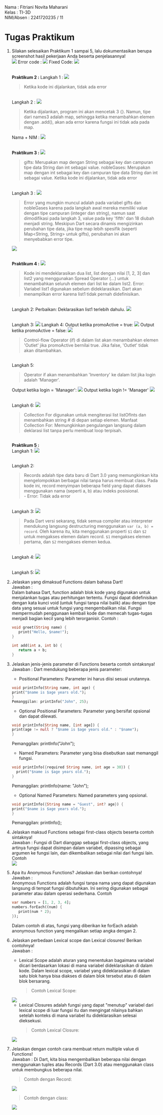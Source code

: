 Nama    : Fitriani Novita Maharani<br>
Kelas   : TI-3D<br>
NIM/Absen : 2241720235 / 11<br>
# Tugas Praktikum
1. Silakan selesaikan Praktikum 1 sampai 5, lalu dokumentasikan berupa screenshot hasil pekerjaan Anda beserta penjelasannya!<br>
    <img src="img/datalist.png">
    Error code :
    <img src="img/datalisterr.png">
    Fixed Code:
    <img src="img/datalistfixed.png">

   <br><strong>Praktikum 2 :</strong>
   Langkah 1 :
   <img src="img/dataset.png">
   >Ketika kode ini dijalankan, tidak ada error

   <br>Langkah 2 :
   <img src="img/dataset2.png">
   >Ketika dijalankan, program ini akan mencetak 3 {}. Namun, tipe dari names3 adalah map, sehingga ketika menambahkan elemen dengan .add(), akan ada error karena fungsi ini tidak ada pada map.

   Nama + NIM :
   <img src="img/dataset3.png">

   <br><strong>Praktikum 3 :</strong>
   <img src="img/datamaps.png">
    >gifts: Merupakan map dengan String sebagai key dan campuran tipe data String dan int sebagai value.
    nobleGases: Merupakan map dengan int sebagai key dan campuran tipe data String dan int sebagai value.
    Ketika kode ini dijalankan, tidak ada error
    
    <br>Langkah 3 :
   <img src="img/datamaps2.png">
   >Error yang mungkin muncul adalah pada variabel gifts dan nobleGases karena pada langkah awal mereka memiliki value dengan tipe campuran (integer dan string), namun saat dimodifikasi pada langkah 3, value pada key 'fifth' dan 18 diubah menjadi string. Meskipun Dart secara dinamis mengizinkan perubahan tipe data, jika tipe map lebih spesifik (seperti Map<String, String> untuk gifts), perubahan ini akan menyebabkan error tipe.

   <img src="img/datamaps3.png">

   <br><strong>Praktikum 4 :</strong>
   <img src="img/spreadcontrolerr1.png">

   >Kode ini mendeklarasikan dua list, list dengan nilai [1, 2, 3] dan list2 yang menggunakan Spread Operator (...) untuk menambahkan seluruh elemen dari list ke dalam list2.
    Error: Variabel list1 digunakan sebelum dideklarasikan. Dart akan menampilkan error karena list1 tidak pernah didefinisikan.

    <br>Langkah 2:
    Perbaikan: Deklarasikan list1 terlebih dahulu.
   <img src="img/spreadcontrol2.png">

    <br>Langkah 3:
   <img src="img/spreadcontrol3.png">
    Langkah 4:
    Output ketika promoActive = true:
   <img src="img/spreadcontrol4.png">
    Output ketika promoActive = false:
   <img src="img/spreadcontrol5.png">

   >Control-flow Operator (if) di dalam list akan menambahkan elemen 'Outlet' jika promoActive bernilai true. Jika false, 'Outlet' tidak akan ditambahkan.


    <br>Langkah 5:
    >Operator if akan menambahkan 'Inventory' ke dalam list jika login adalah 'Manager'.

    Output ketika login = 'Manager':
   <img src="img/spreadcontrol6.png">
    Output ketika login != 'Manager'
   <img src="img/spreadcontrol7.png">

    <br>Langkah 6:
   <img src="img/spreadcontrol8.png">
   >Collection For digunakan untuk mengiterasi list listOfInts dan menambahkan string # di depan setiap elemen.
    Manfaat Collection For: Memungkinkan pengulangan langsung dalam deklarasi list tanpa perlu membuat loop terpisah.

   <br><strong>Praktikum 5 :</strong>
   <br>Langkah 1:
    <img src="img/datarecord.png">

   <br>Langkah 2:
    >Records adalah tipe data baru di Dart 3.0 yang memungkinkan kita mengelompokkan berbagai nilai tanpa harus membuat class. Pada kode ini, record menyimpan beberapa field yang dapat diakses menggunakan nama (seperti a, b) atau indeks posisional.<br> - Error: Tidak ada error<br>

   <br>Langkah 3:
    <img src="img/datarecord2.png">
   >Pada Dart versi sekarang, tidak semua compiler atau interpreter mendukung langsung destructuring menggunakan `var (a, b) = record`. Oleh karena itu, kita menggunakan properti `$1` dan `$2` untuk mengakses elemen dalam record. `$1` mengakses elemen pertama, dan `$2` mengakses elemen kedua.

   <br>Langkah 4:
    <img src="img/datarecord3.png">

   <br>Langkah 5:
    <img src="img/datarecord4.png">



2. Jelaskan yang dimaksud Functions dalam bahasa Dart!<br>
   Jawaban : <br>
   Dalam bahasa Dart, function adalah blok kode yang digunakan untuk menjalankan tugas atau perhitungan tertentu. Fungsi dapat didefinisikan dengan kata kunci void (untuk fungsi tanpa nilai balik) atau dengan tipe data yang sesuai untuk fungsi yang mengembalikan nilai. Fungsi mempermudah penggunaan kembali kode dan memecah tugas-tugas menjadi bagian kecil yang lebih terorganisir.
   Contoh :
   ```dart
   void greet(String name) {
      print("Hello, $name!");
   }
      
   int add(int a, int b) {
      return a + b;
   } 
   ```

3. Jelaskan jenis-jenis parameter di Functions beserta contoh sintaksnya!<br>
   Jawaban :
   Dart mendukung beberapa jenis parameter:

   - Positional Parameters: Parameter ini harus diisi sesuai urutannya.
   ```dart
   void printInfo(String name, int age) {
   print("$name is $age years old.");
   }
   Pemanggilan: printInfo("John", 25);
   ```
   - Optional Positional Parameters: Parameter yang bersifat opsional dan dapat dilewati.
   ```dart
   void printInfo(String name, [int age]) {
   print(age != null ? "$name is $age years old." : "$name");
   }
   ```
   Pemanggilan: printInfo("John");

   - Named Parameters: Parameter yang bisa disebutkan saat memanggil fungsi.

   ```dart
   void printInfo({required String name, int age = 30}) {
     print("$name is $age years old.");
   }
   ```
   Pemanggilan: printInfo(name: "John");

   - Optional Named Parameters: Named parameters yang opsional.

   ```dart
   void printInfo({String name = "Guest", int? age}) {
   print("$name is $age years old.");
   }
   ```
   Pemanggilan: printInfo();<br>

4. Jelaskan maksud Functions sebagai first-class objects beserta contoh sintaknya!<br>
   Jawaban :
   Fungsi di Dart dianggap sebagai first-class objects, yang artinya fungsi dapat disimpan dalam variabel, dipassing sebagai argumen ke fungsi lain, dan dikembalikan sebagai nilai dari fungsi lain.
   Contoh <br>
   <img src="img/tugas5.png">

5. Apa itu Anonymous Functions? Jelaskan dan berikan contohnya!<br>
   Jawaban :<br>
   Anonymous Functions adalah fungsi tanpa nama yang dapat digunakan langsung di tempat fungsi dibutuhkan. Ini sering digunakan sebagai parameter atau dalam operasi sederhana.
   Contoh
   ```dart
   var numbers = [1, 2, 3, 4];
   numbers.forEach((num) {
      print(num * 2);
   });
   ```
   Dalam contoh di atas, fungsi yang diberikan ke forEach adalah anonymous function yang mengalikan setiap angka dengan 2.<br>

6. Jelaskan perbedaan Lexical scope dan Lexical closures! Berikan contohnya!<br>
   Jawaban :
   - Lexical Scope adalah aturan yang menentukan bagaimana variabel dicari berdasarkan lokasi di mana variabel dideklarasikan di dalam kode. Dalam lexical scope, variabel yang dideklarasikan di dalam satu blok hanya bisa diakses di dalam blok tersebut atau di dalam blok bersarang.
      >Contoh Lexical Scope:
   <img src="img/tugas6.png">

   - Lexical Closures adalah fungsi yang dapat "menutup" variabel dari lexical scope di luar fungsi itu dan mengingat nilainya bahkan setelah konteks di mana variabel itu dideklarasikan selesai dieksekusi. 
     >Contoh Lexical Closure:
   <img src="img/tugas7.png">
  
7. Jelaskan dengan contoh cara membuat return multiple value di Functions!<br>
   Jawaban :
   Di Dart, kita bisa mengembalikan beberapa nilai dengan menggunakan tuples atau Records (Dart 3.0) atau menggunakan class untuk membungkus beberapa nilai.
   >Contoh dengan Record:
   <img src="img/tugas8.png">

   <br>

   >Contoh dengan class:
   <img src="img/tugas9.png">
